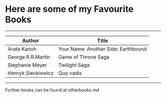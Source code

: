 # Here are some of my Favourite Books

---

|Author|Title|
|---|---|
|Arata Kanoh|Your Name: Another Side: Earthbound|
|George R.R.Martin|Game of Throne Saga|
|Stephanie Meyer|Twilight Saga|
|Henryk Sienkiewicz|Quo vadis|

---

Further books can be found at otherbooks.md
